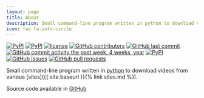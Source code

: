 ```yaml
---
layout: page
title: About
description: Small command-line program written in python to download videos from various sites
icon: fas fa-info-circle
---
```

[![PyPI](https://img.shields.io/pypi/status/svtplay-dl.svg)]()
[![PyPI](https://img.shields.io/pypi/pyversions/svtplay-dl.svg)]()
[![license](https://img.shields.io/github/license/spaam/svtplay-dl.svg)]()
[![GitHub contributors](https://img.shields.io/github/contributors/spaam/svtplay-dl.svg)]()
[![GitHub last commit](https://img.shields.io/github/last-commit/spaam/svtplay-dl.svg)]()
[![GitHub commit activity the past week, 4 weeks, year](https://img.shields.io/github/commit-activity/y/spaam/svtplay-dl.svg)]()
[![PyPI](https://img.shields.io/pypi/v/svtplay-dl.svg)]()
[![GitHub issues](https://img.shields.io/github/issues/spaam/svtplay-dl.svg)]()
[![GitHub pull requests](https://img.shields.io/github/issues-pr/spaam/svtplay-dl.svg)]()


Small command-line program written in [python](https://www.python.org/) to download videos from various [sites]({{ site.baseurl }}{% link sites.md %}).

Source code available in [GitHub](https://github.com/spaam/svtplay-dl)
